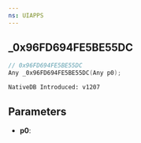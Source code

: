 ```yaml
---
ns: UIAPPS
---
```

## _0x96FD694FE5BE55DC

```c
// 0x96FD694FE5BE55DC
Any _0x96FD694FE5BE55DC(Any p0);
```

```
NativeDB Introduced: v1207
```

## Parameters
* **p0**:
